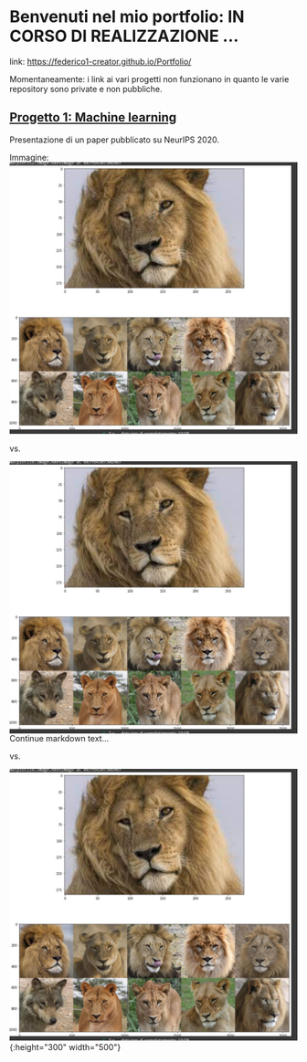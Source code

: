 # Benvenuti nel mio portfolio: IN CORSO DI REALIZZAZIONE ... 


link: https://federico1-creator.github.io/Portfolio/

Momentaneamente: i link ai vari progetti non funzionano in quanto le varie repository sono private e non pubbliche.


## [Progetto 1: Machine learning](https://github.com/federico1-creator/ML)

Presentazione di un paper pubblicato su NeurIPS 2020.

Immagine:
![](/images/new_test.jpg)

vs.

<img style="float: right;" src="/images/new_test.jpg">

Continue markdown text...

vs.

![](/images/new_test.jpg){:height="300" width="500"}
